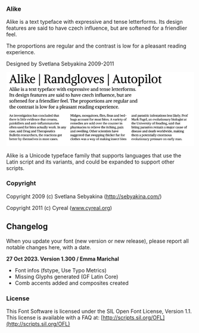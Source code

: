 ### Alike 

Alike is a text typeface with expressive and tense letterforms.
Its design features are said to have czech influence, but are
softened for a friendlier feel.

The proportions are regular and the contrast is low for
a pleasant reading experience.

Designed by Svetlana Sebyakina 2009-2011

![Sample Image](documentation/sample.png)

Alike is a Unicode typeface family that supports 
languages that use the Latin script and its variants, and 
could be expanded to support other scripts.

### Copyright
Copyright 2009 (c) Svetlana Sebyakina (http://sebyakina.com/)

Copyright 2011 (c) Cyreal (www.cyreal.org)

## Changelog

When you update your font (new version or new release), please report all notable changes here, with a date.

**27 Oct 2023. Version 1.300 / Emma Marichal**
- Font infos (fstype, Use Typo Metrics)
- Missing Glyphs generated (GF Latin Core)
- Comb accents added and composites created

### License

This Font Software is licensed under the SIL Open Font License, Version 1.1. This license is available with a FAQ at: [http://scripts.sil.org/OFL](http://scripts.sil.org/OFL)

